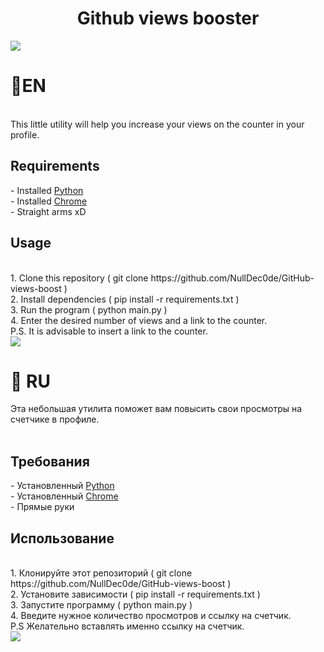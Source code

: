<h1 align="center">Github views booster</h1>
<img src="https://user-images.githubusercontent.com/54909376/203356843-6d68b53a-5090-4435-8ac4-38d65851ab73.png"/>
<h1>📌EN</h1>
</br>This little utility will help you increase your views on the counter in your profile.
<h2>​Requirements</h2>
- Installed <a href="https://www.python.org/">Python</a></br>
- Installed <a href="https://www.google.com/intl/en/chrome/">Chrome</a></br>
- Straight arms xD</br>
<h2>​Usage</h2>
</br>1. Clone this repository ( git clone https://github.com/NullDec0de/GitHub-views-boost )</br>
2. Install dependencies ( pip install -r requirements.txt )</br>
3. Run the program ( python main.py )</br>
4. Enter the desired number of views and a link to the counter.</br>
P.S. It is advisable to insert a link to the counter.</br>
<img src="https://user-images.githubusercontent.com/54909376/203361203-ab957625-af6b-4eda-81a9-c1de86dd6143.png"/></br>
<h1>📌 RU</h1>
Эта небольшая утилита поможет вам повысить свои просмотры на счетчике в профиле.</br>
</br>
<h2>​Требования</h2>
- Установленный <a href="https://www.python.org/">Python</a></br>
- Установленный  <a href="https://www.google.com/intl/ru/chrome/">Chrome</a></br>
- Прямые руки</br>
<h2>​Использование</h2>
</br>
1. Клонируйте этот репозиторий ( git clone https://github.com/NullDec0de/GitHub-views-boost )</br>
2. Установите зависимости ( pip install -r requirements.txt )</br>
3. Запустите программу ( python main.py )</br>
4. Введите нужное количество просмотров и ссылку на счетчик.</br>
P.S Желательно вставлять именно ссылку на счетчик.</br>
<img src="https://user-images.githubusercontent.com/54909376/203357355-67c31ca7-9ed7-41bb-895d-6ed7da52bd40.png"/>
